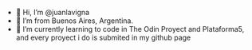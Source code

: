 - 👋 Hi, I’m @juanlavigna
- 👀 I’m from Buenos Aires, Argentina.
- 🌱 I’m currently learning to code in The Odin Proyect and Plataforma5, and every proyect i do is submited in my github page

<!---
juanlavigna/juanlavigna is a ✨ special ✨ repository because its `README.md` (this file) appears on your GitHub profile.
You can click the Preview link to take a look at your changes.
--->
